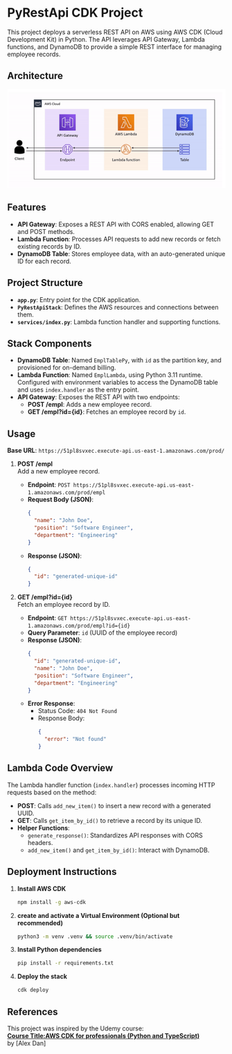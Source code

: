 # PyRestApi CDK Project

This project deploys a serverless REST API on AWS using AWS CDK (Cloud Development Kit) in Python. The API leverages API Gateway, Lambda functions, and DynamoDB to provide a simple REST interface for managing employee records.

## Architecture
![img.png](img.png)

## Features

- **API Gateway**: Exposes a REST API with CORS enabled, allowing GET and POST methods.
- **Lambda Function**: Processes API requests to add new records or fetch existing records by ID.
- **DynamoDB Table**: Stores employee data, with an auto-generated unique ID for each record.

## Project Structure

- **`app.py`**: Entry point for the CDK application.
- **`PyRestApiStack`**: Defines the AWS resources and connections between them.
- **`services/index.py`**: Lambda function handler and supporting functions.

## Stack Components

- **DynamoDB Table**: Named `EmplTablePy`, with `id` as the partition key, and provisioned for on-demand billing.
- **Lambda Function**: Named `EmplLambda`, using Python 3.11 runtime. Configured with environment variables to access the DynamoDB table and uses `index.handler` as the entry point.
- **API Gateway**: Exposes the REST API with two endpoints:
  - **POST /empl**: Adds a new employee record.
  - **GET /empl?id={id}**: Fetches an employee record by `id`.

## Usage

**Base URL**: `https://51pl8svxec.execute-api.us-east-1.amazonaws.com/prod/`

1. **POST /empl**  
   Add a new employee record.  

   - **Endpoint**: `POST https://51pl8svxec.execute-api.us-east-1.amazonaws.com/prod/empl`
   - **Request Body (JSON)**:
     ```json
     {
       "name": "John Doe",
       "position": "Software Engineer",
       "department": "Engineering"
     }
     ```
   - **Response (JSON)**:
     ```json
     {
       "id": "generated-unique-id"
     }
     ```

2. **GET /empl?id={id}**  
   Fetch an employee record by ID.

   - **Endpoint**: `GET https://51pl8svxec.execute-api.us-east-1.amazonaws.com/prod/empl?id={id}`
   - **Query Parameter**: `id` (UUID of the employee record)
   - **Response (JSON)**:
     ```json
     {
       "id": "generated-unique-id",
       "name": "John Doe",
       "position": "Software Engineer",
       "department": "Engineering"
     }
     ```
   - **Error Response**:
     - Status Code: `404 Not Found`
     - Response Body:
       ```json
       {
         "error": "Not found"
       }
       ```



## Lambda Code Overview

The Lambda handler function (`index.handler`) processes incoming HTTP requests based on the method:

- **POST**: Calls `add_new_item()` to insert a new record with a generated UUID.
- **GET**: Calls `get_item_by_id()` to retrieve a record by its unique ID.
- **Helper Functions**: 
  - `generate_response()`: Standardizes API responses with CORS headers.
  - `add_new_item()` and `get_item_by_id()`: Interact with DynamoDB.

## Deployment Instructions

1. **Install AWS CDK**  
   ```bash
   npm install -g aws-cdk
2. **create and activate a Virtual Environment (Optional but recommended)**
    ```bash
    python3 -m venv .venv && source .venv/bin/activate

3. **Install Python dependencies**  
   ```bash
   pip install -r requirements.txt
   
4. **Deploy the stack**  
   ```bash
   cdk deploy

## References
This project was inspired by the Udemy course:  
**[Course Title:AWS CDK for professionals (Python and TypeScript)](https://www.udemy.com/course/aws-cdk-for-professionals/)**  
by [Alex Dan]

